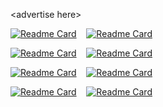 \<advertise here\>

[![Readme Card](https://github-readme-stats.vercel.app/api/pin/?username=rabuchaim&repo=UnlimitedIPList)](https://github.com/rabuchaim/UnlimitedIPList)
&nbsp;&nbsp;&nbsp;[![Readme Card](https://github-readme-stats.vercel.app/api/pin/?username=rabuchaim&repo=fastratelimiter)](https://github.com/rabuchaim/fastratelimiter)

[![Readme Card](https://github-readme-stats.vercel.app/api/pin/?username=rabuchaim&repo=fastaccesslimiter)](https://github.com/rabuchaim/fastaccesslimiter)
&nbsp;&nbsp;&nbsp;[![Readme Card](https://github-readme-stats.vercel.app/api/pin/?username=rabuchaim&repo=ezemailmxverifier)](https://github.com/rabuchaim/ezemailmxverifier)

[![Readme Card](https://github-readme-stats.vercel.app/api/pin/?username=rabuchaim&repo=fifofile)](https://github.com/rabuchaim/fifofile)
&nbsp;&nbsp;&nbsp;[![Readme Card](https://github-readme-stats.vercel.app/api/pin/?username=rabuchaim&repo=cachettl)](https://github.com/rabuchaim/cachettl)

[![Readme Card](https://github-readme-stats.vercel.app/api/pin/?username=rabuchaim&repo=etimedecorator)](https://github.com/rabuchaim/etimedecorator)
&nbsp;&nbsp;&nbsp;[![Readme Card](https://github-readme-stats.vercel.app/api/pin/?username=rabuchaim&repo=ezipset)](https://github.com/rabuchaim/ezipset)
